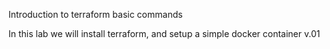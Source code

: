 Introduction to terraform basic commands

In this lab we will install terraform, and setup a simple docker container
v.01